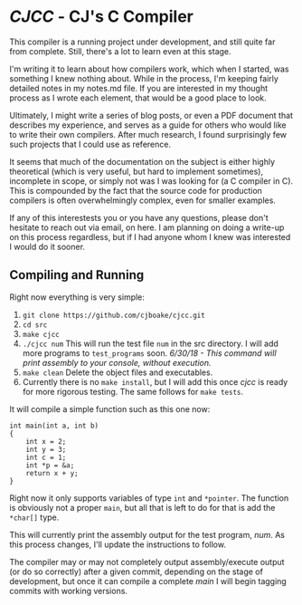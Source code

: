 *CJCC* - CJ's C Compiler
=======================

This compiler is a running project under development, and still quite far from complete. Still, there's a lot to learn
even at this stage.

I'm writing it to learn about how compilers work, which when I started, was something I knew nothing about. While in
the process, I'm keeping fairly detailed notes in my notes.md file. If you are interested in my thought process as 
I wrote each element, that would be a good place to look. 

Ultimately, I might write a series of blog posts, or even a PDF document that describes my experience,
and serves as a guide for others who would like to write their own compilers. After much research,
I found surprisingly few such projects that I could use as reference.

It seems that much of the documentation on the subject is either highly theoretical (which is very useful, 
but hard to implement sometimes), incomplete in scope, or simply not was I was looking for (a C compiler in C).
This is compounded by the fact that the source code for production compilers is often overwhelmingly complex,
even for smaller examples. 

If any of this interestests you or you have any questions, please don't hesitate to reach out via email,
on here. I am planning on doing a write-up on this process regardless, but if I had anyone whom I knew was interested
I would do it sooner.

Compiling and Running 
---------------------
Right now everything is very simple:
1. `git clone https://github.com/cjboake/cjcc.git` 
2. `cd src`
2. `make cjcc`
3. `./cjcc num` This will run the test file `num` in the src
directory. I will add more programs to `test_programs` soon.
*6/30/18 - This command will print assembly to your console,
without execution.*
4. `make clean`  Delete the object files and executables.
5. Currently there is no `make install`, but I will add this 
once *cjcc* is ready for more rigorous testing. The same follows
for `make tests`.

It will compile a simple function such as this one now:
```
int main(int a, int b)
{
    int x = 2;
    int y = 3;
    int c = 1;
    int *p = &a;
    return x + y;
}
```
Right now it only supports variables of type `int` and `*pointer`. The function is obviously not a proper `main`,
but all that is left to do for that is add the `*char[]` type.

This will currently print the assembly output for the test program, *num*. As this process changes,
I'll update the instructions to follow. 

The compiler may or may not completely output assembly/execute output (or do so correctly)
after a given commit, depending on the stage of development, but once it can compile a complete *main* I will begin
tagging commits with working versions.
